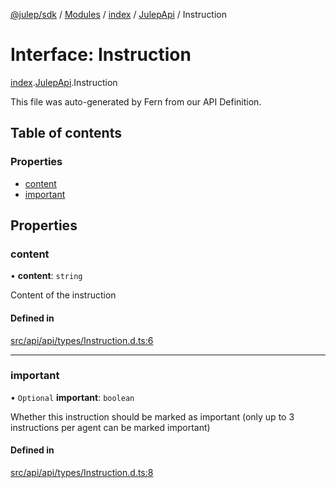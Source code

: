 [@julep/sdk](../README.md) / [Modules](../modules.md) / [index](../modules/index.md) / [JulepApi](../modules/index.JulepApi.md) / Instruction

# Interface: Instruction

[index](../modules/index.md).[JulepApi](../modules/index.JulepApi.md).Instruction

This file was auto-generated by Fern from our API Definition.

## Table of contents

### Properties

- [content](index.JulepApi.Instruction.md#content)
- [important](index.JulepApi.Instruction.md#important)

## Properties

### content

• **content**: `string`

Content of the instruction

#### Defined in

[src/api/api/types/Instruction.d.ts:6](https://github.com/julep-ai/monorepo/blob/8b1493a/sdks/js/src/api/api/types/Instruction.d.ts#L6)

___

### important

• `Optional` **important**: `boolean`

Whether this instruction should be marked as important (only up to 3 instructions per agent can be marked important)

#### Defined in

[src/api/api/types/Instruction.d.ts:8](https://github.com/julep-ai/monorepo/blob/8b1493a/sdks/js/src/api/api/types/Instruction.d.ts#L8)
